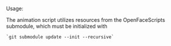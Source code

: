 Usage:

The animation script utilizes resources from the OpenFaceScripts submodule,
    which must be initialized with

    `git submodule update --init --recursive`
